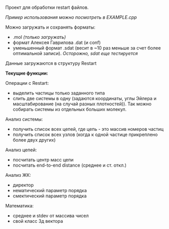 Проект для обработки restart файлов.

*Пример использования можно посмотреть в EXAMPLE.cpp*

Можно загружать и сохранять форматы:
- .mol *(только загружать)*
- формат Алексея Гаврилова .dat (и conf)
- уменьшенный формат .sdat (весит в ~10 раз меньше за счет более оптимальной записи). *Осторожно, sdat еще тестируется*

Данные загружаются в структуру Restart

**Текущие функции:**

Операции с Restart:
- выделить частицы только заданного типа
- слить две системы в одну (задаются координаты, углы Эйлера и масштабирование (на случай разных плотностей)). Так можно собирать системы из отдельных больших молекул.

Анализ системы:
- получить список всех цепей, где цепь - это массив номеров частиц
- получить список всех узлов (когда к одной частице прикреплено более двух других)

Анализ цепей:
- посчитать центр масс цепи
- посчитать end-to-end distance (среднее и ст. откл.)

Анализ ЖК:
- директор
- нематический параметр порядка
- смектический параметр порядка

Математика:
- среднее и stdev от массива чисел
- свой класс 3д вектора
